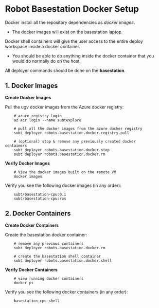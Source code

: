 # Robot Basestation Docker Setup

Docker install all the repository dependencies as *docker images*.

- The docker images will exist on the basestation laptop.

Docker shell containers will give the user access to the entire deploy workspace inside a docker container.

- You should be able to do anything inside the docker container that you would do normally do on the host.

All deployer commands should be done on the **basestation**.

## 1. Docker Images

**Create Docker Images**

Pull the ugv docker images from the Azure docker registry:

        # azure registry login
        az acr login --name subtexplore

        # pull all the docker images from the azure docker registry
        subt deployer robots.basestation.docker.registry.pull

        # (optional) stop & remove any previously created docker containers
        subt deployer robots.basestation.docker.stop
        subt deployer robots.basestation.docker.rm

**Verify Docker Images**

        # View the docker images built on the remote VM
        docker images

Verify you see the following docker images (in any order):

        subt/basestation-cpu:0.1
        subt/basestation-cpu:ros

## 2. Docker Containers

**Create Docker Containers**

Create the basestation docker container:

        # remove any previous containers
        subt deployer robots.basestation.docker.rm

        # create the basestation shell container
        subt deployer robots.basestation.docker.shell

**Verify Docker Containers**

        # view running docker containers
        docker ps

Verify you see the following docker containers (in any order):

        basestation-cpu-shell
